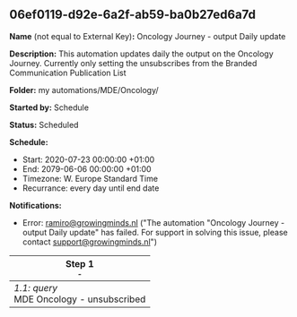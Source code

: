 ## 06ef0119-d92e-6a2f-ab59-ba0b27ed6a7d

**Name** (not equal to External Key)**:** Oncology Journey - output Daily update

**Description:** This automation updates daily the output on the Oncology Journey. Currently only setting the unsubscribes from the Branded Communication Publication List

**Folder:** my automations/MDE/Oncology/

**Started by:** Schedule

**Status:** Scheduled

**Schedule:**

* Start: 2020-07-23 00:00:00 +01:00
* End: 2079-06-06 00:00:00 +01:00
* Timezone: W. Europe Standard Time
* Recurrance: every day until end date

**Notifications:**

* Error: ramiro@growingminds.nl ("The automation "Oncology Journey - output Daily update" has failed. For support in solving this issue, please contact support@growingminds.nl")

| Step 1<br>_<small>-</small>_ |
| --- |
| _1.1: query_<br>MDE Oncology - unsubscribed |
